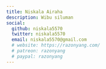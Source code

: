 ```yaml
---
title: Niskala Airaha
description: Wibu siluman
social:
  github: niskala5570
  twitter: niskala5570
  email: niskala5570@gmail.com
  # website: https://razonyang.com/
  # patreon: razonyang
  # paypal: razonyang
---
```

